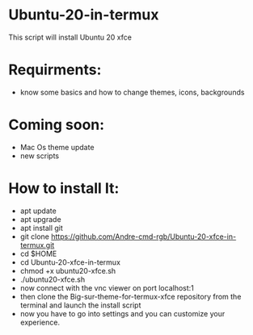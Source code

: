 # Ubuntu-20-in-termux
This script will install Ubuntu 20 xfce
# Requirments:
- know some basics and how to change themes, icons, backgrounds
# Coming soon:
- Mac Os theme update
- new scripts
# How to install It:
- apt update
- apt upgrade
- apt install git
- git clone https://github.com/Andre-cmd-rgb/Ubuntu-20-xfce-in-termux.git
- cd $HOME
- cd Ubuntu-20-xfce-in-termux
- chmod +x ubuntu20-xfce.sh
- ./ubuntu20-xfce.sh
- now connect with the vnc viewer on port localhost:1
- then clone the Big-sur-theme-for-termux-xfce repository from the terminal and launch the install script
- now you have to go into settings and you can customize your experience.
